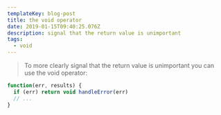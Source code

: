 ```yaml
---
templateKey: blog-post
title: the void operator
date: 2019-01-15T09:40:25.076Z
description: signal that the return value is unimportant
tags:
  - void
---
```

> To more clearly signal that the return value is unimportant you can use the void operator:


```js
function(err, results) {
  if (err) return void handleError(err)
  // ...
}
```

